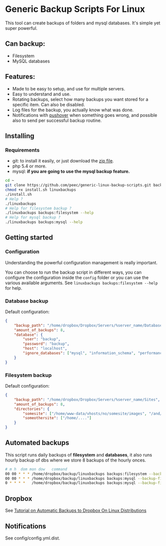 # Generic Backup Scripts For Linux

This tool can create backups of folders and mysql databases. It's simple yet super powerful.

## Can backup:

- Filesystem
- MySQL databases

## Features:

- Made to be easy to setup, and use for multiple servers.
- Easy to understand and use.
- Rotating backups, select how many backups you want stored for a specific item. Can also be disabled.
- Log files for the backup, you actually know what was done.
- Notifications with [pushover](http://pushover.net) when something goes wrong, and possible also to send per successful backup routine.



## Installing

### Requirements

- git: to install it easily, or just download the [zip file](https://github.com/peec/generic-linux-backup-scripts/archive/master.zip).
- php 5.4 or more.
- mysql: **if you  are going to use the mysql backup feature.**

```bash
cd ~
git clone https://github.com/peec/generic-linux-backup-scripts.git backup
chmod +x install.sh linuxbackups
./install.sh
# Help ?
./linuxbackups
# Help for filesystem backup ?
./linuxbackups backups:filesystem --help
# Help for mysql backup ?
./linuxbackups backups:mysql --help
```


## Getting started


### Configuration

Understanding the powerful configuration management is really important.

You can choose to run the backup script in different ways, you can configure the configuration inside the `config` folder
or you can use the various available arguments. See `linuxbackups backups:filesystem --help` for help.



### Database backup


Default configuration:

```json
{
    "backup_path": "/home/dropbox/Dropbox/Servers/%server_name/Databases",
    "amount_of_backups": 8,
    "database": {
        "user": "backup",
        "password": "backup",
        "host": "localhost",
        "ignore_databases": ["mysql", "information_schema", "performance_schema"]
    }
}
```


### Filesystem backup

Default configuration:

```json
{
    "backup_path": "/home/dropbox/Dropbox/Servers/%server_name/Sites",
    "amount_of_backups": 8,
    "directories": {
        "somesite": ["/home/www-data/vhosts/no/somesite/images", "/and/another/dir/related/to/somesite"],
        "someothersite": ["/home/...."]
    }
}
```


## Automated backups

This script runs daily backups of **filesystem** and **databases**, it also runs hourly backup of dbs where we store 8
backups of the hourly onces.

```bash
# m h  dom mon dow   command
00 00 * * * /home/dropbox/backup/linuxbackups backups:filesystem --backup-file-prefix="daily"
00 00 * * * /home/dropbox/backup/linuxbackups backups:mysql --backup-file-prefix="daily"
0 * * * *   /home/dropbox/backup/linuxbackups backups:mysql --backup-file-prefix="hourly" --setting.amount_of_backups=8
```


## Dropbox

See [Tutorial on Automatic Backups to Dropbox On Linux Distributions](http://pkj.no/en/automatic-backups-to-dropbox-on-linux/)


## Notifications

See config/config.yml.dist.




